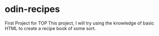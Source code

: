 # odin-recipes
First Project for TOP
This project, I will try using the knowledge of basic HTML to create a recipe book of some sort.